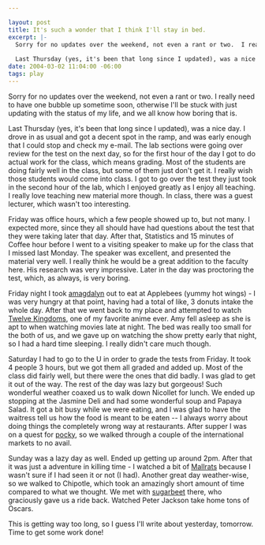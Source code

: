 ```yaml
--- 

layout: post
title: It's such a wonder that I think I'll stay in bed.
excerpt: |-
  Sorry for no updates over the weekend, not even a rant or two.  I really need to have one bubble up sometime soon, otherwise I'll be stuck with just updating with the status of my life, and we all know how boring that is.
  
  Last Thursday (yes, it's been that long since I updated), was a nice day.  I drove in as usual and got a decent spot in the ramp, and was early enough that I could stop and check my e-mail.  The lab sections were going over review for the test on the next day, so for the first hour of the day I got to do actual work for the class, which means grading.
date: 2004-03-02 11:04:00 -06:00
tags: play
---
```

Sorry for no updates over the weekend, not even a rant or two.  I really need to have one bubble up sometime soon, otherwise I'll be stuck with just updating with the status of my life, and we all know how boring that is.

Last Thursday (yes, it's been that long since I updated), was a nice day.  I drove in as usual and got a decent spot in the ramp, and was early enough that I could stop and check my e-mail.  The lab sections were going over review for the test on the next day, so for the first hour of the day I got to do actual work for the class, which means grading.  Most of the students are doing fairly well in the class, but some of them just don't get it.  I really wish those students would come into class.   I got to go over the test they just took in the second hour of the lab, which I enjoyed greatly as I enjoy all teaching.  I really love teaching new material more though.  In class, there was a guest lecturer, which wasn't too interesting.

Friday was office hours, which a few people showed up to, but not many.  I expected more, since they all should have had questions about the test that they were taking later that day.  After that, Statistics and 15 minutes of Coffee hour before I went to a visiting speaker to make up for the class that I missed last Monday.  The speaker was excellent, and presented the material very well.  I really think he would be a great addition to the faculty here.  His research was very impressive.  Later in the day was proctoring the test, which, as always, is very boring.

Friday night I took <a href="http://amagdalyn.livejournal.com">amagdalyn</a> out to eat at Applebees (yummy hot wings) - I was very hungry at that point, having had a total of like, 3 donuts intake the whole day.  After that we went back to my place and attempted to watch <a href="http://www.12kingdoms.us/">Twelve Kingdoms</a>, one of my favorite anime ever.  Amy fell asleep as she is apt to when watching movies late at night.  The bed was really too small for the both of us, and we gave up on watching the show pretty early that night, so I had a hard time sleeping.  I really didn't care much though.

Saturday I had to go to the U in order to grade the tests from Friday.  It took 4 people 3 hours, but we got them all graded and added up.  Most of the class did fairly well, but there were the ones that did badly.  I was glad to get it out of the way.   The rest of the day was lazy but gorgeous!  Such wonderful weather coaxed us to walk down Nicollet for lunch.  We ended up stopping at the Jasmine Deli and had some wonderful soup and Papaya Salad.   It got a bit busy while we were eating, and I was glad to have the waitress tell us how the food is meant to be eaten -- I always worry about doing things the completely wrong way at restaurants.  After supper I was on a quest for <a href="http://www.alde.com/anime/pocky1.html">pocky</a>, so we walked through a couple of the international markets to no avail.

Sunday was a lazy day as well.  Ended up getting up around 2pm.  After that it was just a adventure in killing time - I watched a bit of <a href="http://www.imdb.com/title/tt0113749/">Mallrats</a> because I wasn't sure if I had seen it or not (I had).  Another great day weather-wise, so we walked to Chipotle, which took an amazingly short amount of time compared to what we thought.  We met with <a href="http://sugarbeet.livejournal.com">sugarbeet</a> there, who graciously gave us a ride back.  Watched Peter Jackson take home tons of Oscars.

This is getting way too long, so I guess I'll write about yesterday, tomorrow.  Time to get some work done!
